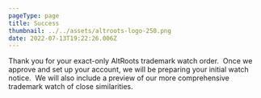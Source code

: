```yaml
---
pageType: page
title: Success
thumbnail: ../../assets/altroots-logo-250.png
date: 2022-07-13T19:22:26.006Z
---
```

Thank you for your exact-only AltRoots trademark watch order.  Once we approve and set up your account, we will be preparing your initial watch notice.  We will also include a preview of our more comprehensive trademark watch of close similarities.